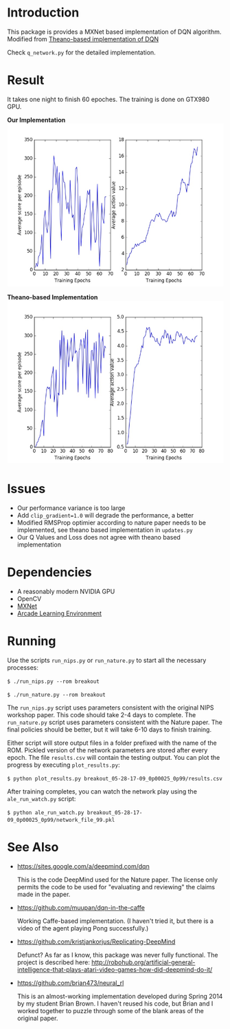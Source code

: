 # Introduction

This package is provides a MXNet based implementation of DQN algorithm. Modified from
[Theano-based implementation of DQN](https://github.com/spragunr/deep_q_rl)

Check `q_network.py` for the detailed implementation.


# Result
It takes one night to finish 60 epoches. The training is done on GTX980 GPU.

**Our Implementation**
![Ours](/assets/test.jpg)

**Theano-based Implementation**
![test2](/assets/test2.jpg)
# Issues
* Our performance variance is too large
* Add `clip_gradient=1.0` will degrade the performance, a better
* Modified RMSProp optimier according to nature paper needs to be implemented, see theano based implementation in `updates.py`
* Our Q Values and Loss does not agree with theano based implementation


# Dependencies

* A reasonably modern NVIDIA GPU
* OpenCV
* [MXNet](https://github.com/dmlc/mxnet)
* [Arcade Learning Environment](http://www.arcadelearningenvironment.org/)


# Running
Use the scripts `run_nips.py` or `run_nature.py` to start all the necessary processes:

`$ ./run_nips.py --rom breakout`

`$ ./run_nature.py --rom breakout`

The `run_nips.py` script uses parameters consistent with the original
NIPS workshop paper.  This code should take 2-4 days to complete.  The
`run_nature.py` script uses parameters consistent with the Nature
paper.  The final policies should be better, but it will take 6-10
days to finish training.

Either script will store output files in a folder prefixed with the
name of the ROM.  Pickled version of the network parameters are stored
after every epoch.  The file `results.csv` will contain the testing
output.  You can plot the progress by executing `plot_results.py`:

`$ python plot_results.py breakout_05-28-17-09_0p00025_0p99/results.csv`

After training completes, you can watch the network play using the
`ale_run_watch.py` script:

`$ python ale_run_watch.py breakout_05-28-17-09_0p00025_0p99/network_file_99.pkl`


# See Also

* https://sites.google.com/a/deepmind.com/dqn

  This is the code DeepMind used for the Nature paper.  The license
  only permits the code to be used for "evaluating and reviewing" the
  claims made in the paper.

* https://github.com/muupan/dqn-in-the-caffe

  Working Caffe-based implementation.  (I haven't tried it, but there
  is a video of the agent playing Pong successfully.)

* https://github.com/kristjankorjus/Replicating-DeepMind

  Defunct?  As far as I know, this package was never fully functional.  The project is described here:
  http://robohub.org/artificial-general-intelligence-that-plays-atari-video-games-how-did-deepmind-do-it/

* https://github.com/brian473/neural_rl

  This is an almost-working implementation developed during Spring
  2014 by my student Brian Brown.  I haven't reused his code, but
  Brian and I worked together to puzzle through some of the blank
  areas of the original paper.
